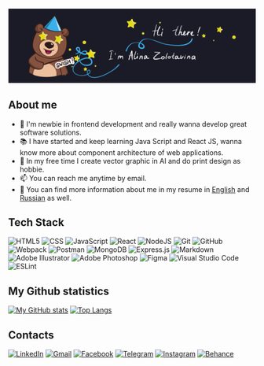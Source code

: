 ![Альтернативный текст](./images/header.jpg)
## About me 

- 🐣 I'm newbie in frontend development and really wanna develop great software solutions.
- 📚 I have started and keep learning Java Script and React JS, wanna know more about component architecture of web applications. 
- 🎨 In my free time I create vector graphic in AI and do print design as hobbie. 
- 📫 You can reach me anytime by email.
- 📄 You can find more information about me in my resume in [English](https://drive.google.com/file/d/1V21K37qzL2CAJxjtmJuRfFuBRNBNRXTD/view?usp=sharing) and [Russian](https://drive.google.com/file/d/1qlIIo5WL7E2x7ZlNBI7UEESGlWBzehKy/view?usp=sharing) as well.

## Tech Stack
![HTML5](https://img.shields.io/badge/html5-%23E34F26.svg?style=for-the-badge&logo=html5&logoColor=white) ![CSS](https://img.shields.io/badge/css3-%231572B6.svg?style=for-the-badge&logo=css3&logoColor=white) ![JavaScript](https://img.shields.io/badge/javascript-%23323330.svg?style=for-the-badge&logo=javascript&logoColor=%23F7DF1E) ![React](https://img.shields.io/badge/react-%2320232a.svg?style=for-the-badge&logo=react&logoColor=%2361DAFB) ![NodeJS](https://img.shields.io/badge/node.js-6DA55F?style=for-the-badge&logo=node.js&logoColor=white) ![Git](https://img.shields.io/badge/git-%23F05033.svg?style=for-the-badge&logo=git&logoColor=white) ![GitHub](https://img.shields.io/badge/github-%23121011.svg?style=for-the-badge&logo=github&logoColor=white) ![Webpack](https://img.shields.io/badge/webpack-%238DD6F9.svg?style=for-the-badge&logo=webpack&logoColor=black) ![Postman](https://img.shields.io/badge/Postman-FF6C37?style=for-the-badge&logo=postman&logoColor=white) ![MongoDB](https://img.shields.io/badge/MongoDB-%234ea94b.svg?style=for-the-badge&logo=mongodb&logoColor=white) ![Express.js](https://img.shields.io/badge/express.js-%23404d59.svg?style=for-the-badge&logo=express&logoColor=%2361DAFB) ![Markdown](https://img.shields.io/badge/markdown-%23000000.svg?style=for-the-badge&logo=markdown&logoColor=white) ![Adobe Illustrator](https://img.shields.io/badge/adobe%20illustrator-%23FF9A00.svg?style=for-the-badge&logo=adobe%20illustrator&logoColor=white) ![Adobe Photoshop](https://img.shields.io/badge/adobe%20photoshop-%2331A8FF.svg?style=for-the-badge&logo=adobe%20photoshop&logoColor=white) ![Figma](https://img.shields.io/badge/figma-%23F24E1E.svg?style=for-the-badge&logo=figma&logoColor=white) ![Visual Studio Code](https://img.shields.io/badge/Visual%20Studio%20Code-0078d7.svg?style=for-the-badge&logo=visual-studio-code&logoColor=white) ![ESLint](https://img.shields.io/badge/ESLint-4B3263?style=for-the-badge&logo=eslint&logoColor=white)

## My Github statistics

[![My GitHub stats](https://github-readme-stats.vercel.app/api?username=alinazolotavina&show_icons=true&theme=tokyonight&hide_border=true&line_height=27)](https://github.com/alinazolotavina/github-readme-stats) [![Top Langs](https://github-readme-stats.vercel.app/api/top-langs/?username=alinazolotavina&show_icons=true&theme=tokyonight&hide_border=true)](https://github.com/alinazolotavina/github-readme-stats)

## Contacts
[![LinkedIn](https://img.shields.io/badge/LinkedIn-0077B5?style=for-the-badge&logo=linkedin&logoColor=white)](https://www.linkedin.com/in/alina-zolotavina-38a612259) [![Gmail](https://img.shields.io/badge/Gmail-D14836?style=for-the-badge&logo=gmail&logoColor=white)](mailto:albekmerus@gmail.com) [![Facebook](https://img.shields.io/badge/Facebook-%231877F2.svg?style=for-the-badge&logo=Facebook&logoColor=white)](https://www.facebook.com/profile.php?id=100001668411325) [![Telegram](https://img.shields.io/badge/Telegram-2CA5E0?style=for-the-badge&logo=telegram&logoColor=white)](https://t.me/arzolotavina) [![Instagram](https://img.shields.io/badge/Instagram-%23E4405F.svg?style=for-the-badge&logo=Instagram&logoColor=white)](https://www.instagram.com/arzolotavina/) [![Behance](https://img.shields.io/badge/Behance-1769ff?style=for-the-badge&logo=behance&logoColor=white)](https://www.behance.net/abekmetovadbab)
 
